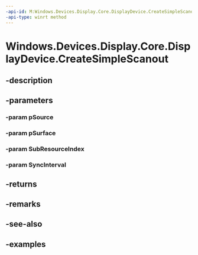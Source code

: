 ```yaml
---
-api-id: M:Windows.Devices.Display.Core.DisplayDevice.CreateSimpleScanout(Windows.Devices.Display.Core.DisplaySource,Windows.Devices.Display.Core.DisplaySurface,System.UInt32,System.UInt32)
-api-type: winrt method
---
```


<!-- Method syntax.
public DisplayScanout DisplayDevice.CreateSimpleScanout(DisplaySource pSource, DisplaySurface pSurface, UInt32 SubResourceIndex, UInt32 SyncInterval)
-->

# Windows.Devices.Display.Core.DisplayDevice.CreateSimpleScanout

## -description

## -parameters
### -param pSource

### -param pSurface

### -param SubResourceIndex

### -param SyncInterval

## -returns

## -remarks

## -see-also

## -examples

